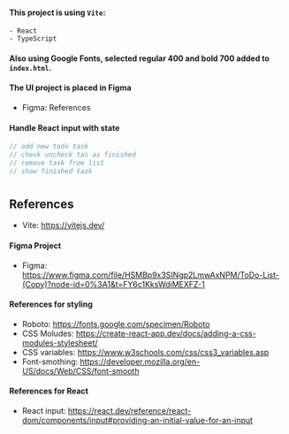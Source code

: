 #### This project is using `Vite`:
    - React
    - TypeScript
#### Also using Google Fonts, selected regular 400 and bold 700 added to `index.html`.

#### The UI project is placed in Figma
- Figma: References

#### Handle React input with state

``` javascript
// add new todo task
// check uncheck tas as finished
// remove task from list
// show finished task
```
#
## References 
- Vite: https://vitejs.dev/
#### Figma Project
- Figma: https://www.figma.com/file/HSMBp9x3SINgp2LmwAxNPM/ToDo-List-(Copy)?node-id=0%3A1&t=FY6c1KksWdiMEXFZ-1

#### References for styling
- Roboto: https://fonts.google.com/specimen/Roboto
- CSS Moludes: https://create-react-app.dev/docs/adding-a-css-modules-stylesheet/
- CSS variables: https://www.w3schools.com/css/css3_variables.asp
- Font-smothing: https://developer.mozilla.org/en-US/docs/Web/CSS/font-smooth
#### References for React 
- React input: https://react.dev/reference/react-dom/components/input#providing-an-initial-value-for-an-input

